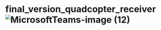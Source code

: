 # final_version_quadcopter_receiver![MicrosoftTeams-image (12)](https://github.com/faustyna77/final_version_quadcopter_receiver/assets/110495453/a7ddfb1d-a214-4ff4-adba-59bb000dbf5f)
